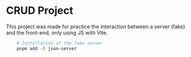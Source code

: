 # CRUD Project
This project was made for practice the interaction between a server (fake) and the front-end, only using JS with Vite.

```bash
    # Installation of the fake server
    pnpm add -D json-server
```